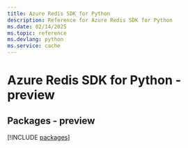 ```yaml
---
title: Azure Redis SDK for Python
description: Reference for Azure Redis SDK for Python
ms.date: 02/14/2025
ms.topic: reference
ms.devlang: python
ms.service: cache
---
```

# Azure Redis SDK for Python - preview
## Packages - preview
[!INCLUDE [packages](redis-index.md)]